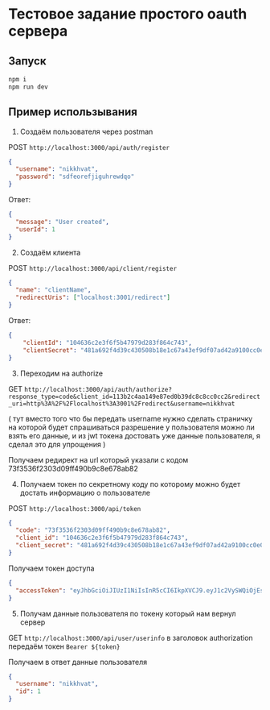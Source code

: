 # Тестовое задание простого oauth сервера

## Запуск

```sh
npm i 
npm run dev
```

## Пример использывания 

1. Cоздаём пользователя через postman 

POST `http://localhost:3000/api/auth/register`

```json
{
  "username": "nikkhvat", 
  "password": "sdfeorefjiguhrewdqo"
}
```

Ответ:

```json
{
  "message": "User created",
  "userId": 1
}
```

2. Создаём клиента 

POST `http://localhost:3000/api/client/register`

```json
{
  "name": "clientName",
  "redirectUris": ["localhost:3001/redirect"]
}
```

Ответ:

```json
{
    "clientId": "104636c2e3f6f5b47979d283f864c743",
    "clientSecret": "481a692f4d39c430508b18e1c67a43ef9df07ad42a9100cc0e064f2e250493c4"
}
```

3. Переходим на authorize

GET `http://localhost:3000/api/auth/authorize?response_type=code&client_id=113b2c4aa149e87ed0b39dc8c8cc0cc2&redirect_uri=http%3A%2F%2Flocalhost%3A3001%2Fredirect&username=nikkhvat`

( тут вместо того что бы передать username нужно сделать страничку на которой будет спрашиваться разрешение у пользователя можно ли взять его данные, и из jwt токена достовать уже данные пользователя, я сделал это для упрощения )

Получаем редирект на url который указали с кодом 73f3536f2303d09ff490b9c8e678ab82

4. Получаем токен по секретному коду по которому можно будет достать информацию о пользователе

POST `http://localhost:3000/api/token`

```json
{
  "code": "73f3536f2303d09ff490b9c8e678ab82",
  "client_id": "104636c2e3f6f5b47979d283f864c743",
  "client_secret": "481a692f4d39c430508b18e1c67a43ef9df07ad42a9100cc0e064f2e250493c4",
}
```

Получаем токен доступа

```json
{
  "accessToken": "eyJhbGciOiJIUzI1NiIsInR5cCI6IkpXVCJ9.eyJ1c2VySWQiOjEsInVzZXJuYW1lIjoibmlra2h2YXQiLCJpYXQiOjE3MDYxMTA0MjEsImV4cCI6MTcwNjExNDAyMX0.Teb5Zi-J4g7jSXuja1teyZMWlviExSqrA8JyO1AVgBs"
}
```

5. Получам данные пользователя по токену который нам вернул сервер 

GET `http://localhost:3000/api/user/userinfo`
в заголовок authorization передаём токен `Bearer ${token}`

Получаем в ответ данные пользователя

```json
{
  "username": "nikkhvat",
  "id": 1
}
```